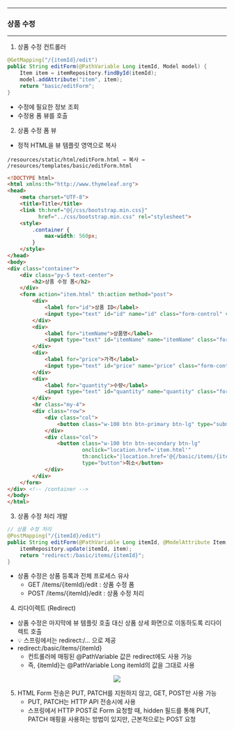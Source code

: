 -----
### 상품 수정
-----
1. 상품 수정 컨트롤러
```java
@GetMapping("/{itemId}/edit")
public String editForm(@PathVariable Long itemId, Model model) {
    Item item = itemRepository.findById(itemId);
    model.addAttribute("item", item);
    return "basic/editForm";
}
```
  - 수정에 필요한 정보 조회
  - 수정용 폼 뷰를 호출

2. 상품 수정 폼 뷰
  - 정적 HTML을 뷰 템플릿 영역으로 복사
```
/resources/static/html/editForm.html → 복사 → /resources/templates/basic/editForm.html
```
```html
<!DOCTYPE html>
<html xmlns:th="http://www.thymeleaf.org">
<head>
    <meta charset="UTF-8">
    <title>Title</title>
    <link th:href="@{/css/bootstrap.min.css}"
          href="../css/bootstrap.min.css" rel="stylesheet">
    <style>
        .container {
            max-width: 560px;
        }
    </style>
</head>
<body>
<div class="container">
    <div class="py-5 text-center">
        <h2>상품 수정 폼</h2>
    </div>
    <form action="item.html" th:action method="post">
        <div>
            <label for="id">상품 ID</label>
            <input type="text" id="id" name="id" class="form-control" value="1" readonly>
        </div>
        <div>
            <label for="itemName">상품명</label>
            <input type="text" id="itemName" name="itemName" class="form-control" value="상품A" th:value="${item.itemName}">
        </div>
        <div>
            <label for="price">가격</label>
            <input type="text" id="price" name="price" class="form-control" value="10000" th:value="${item.price}">
        </div>
        <div>
            <label for="quantity">수량</label>
            <input type="text" id="quantity" name="quantity" class="form-control" value="10" th:value="${item.quantity}">
        </div>
        <hr class="my-4">
        <div class="row">
            <div class="col">
                <button class="w-100 btn btn-primary btn-lg" type="submit">저장</button>
            </div>
            <div class="col">
                <button class="w-100 btn btn-secondary btn-lg"
                        onclick="location.href='item.html'"
                        th:onclick="|location.href='@{/basic/items/{itemId}(itemId=${item.id})}'|"
                        type="button">취소</button>
            </div>
        </div>
    </form>
</div> <!-- /container -->
</body>
</html>
```

3. 상품 수정 처리 개발
```java
// 상품 수정 처리
@PostMapping("/{itemId}/edit")
public String editForm(@PathVariable Long itemId, @ModelAttribute Item item) {
    itemRepository.update(itemId, item);
    return "redirect:/basic/items/{itemId}";
}
```
  - 상품 수정은 상품 등록과 전체 프로세스 유사
    + GET /items/{itemId}/edit : 상품 수정 폼
    + POST /items/{itemId}/edit : 상품 수정 처리

4. 리다이렉트 (Redirect)
  - 상품 수정은 마지막에 뷰 템플릿 호출 대신 상품 상세 화면으로 이동하도록 리다이렉트 호출
  - 💡 스프링에서는 redirect:/... 으로 제공
  - redirect:/basic/items/{itemId}
    + 컨트롤러에 매핑된 @PathVariable 값은 redirect에도 사용 가능
    + 즉, {itemId}는 @PathVariable Long itemId의 값을 그대로 사용
<div align="center">
<img src="https://github.com/sooyounghan/Spring/assets/34672301/81edfc86-6866-40c1-aedf-62c9f5327ba5">
</div>

5. HTML Form 전송은 PUT, PATCH를 지원하지 않고, GET, POST만 사용 가능
   - PUT, PATCH는 HTTP API 전송시에 사용
   - 스프링에서 HTTP POST로 Form 요청할 때, hidden 필드를 통해 PUT, PATCH 매핑을 사용하는 방법이 있지만, 근본적으로는 POST 요청
   

